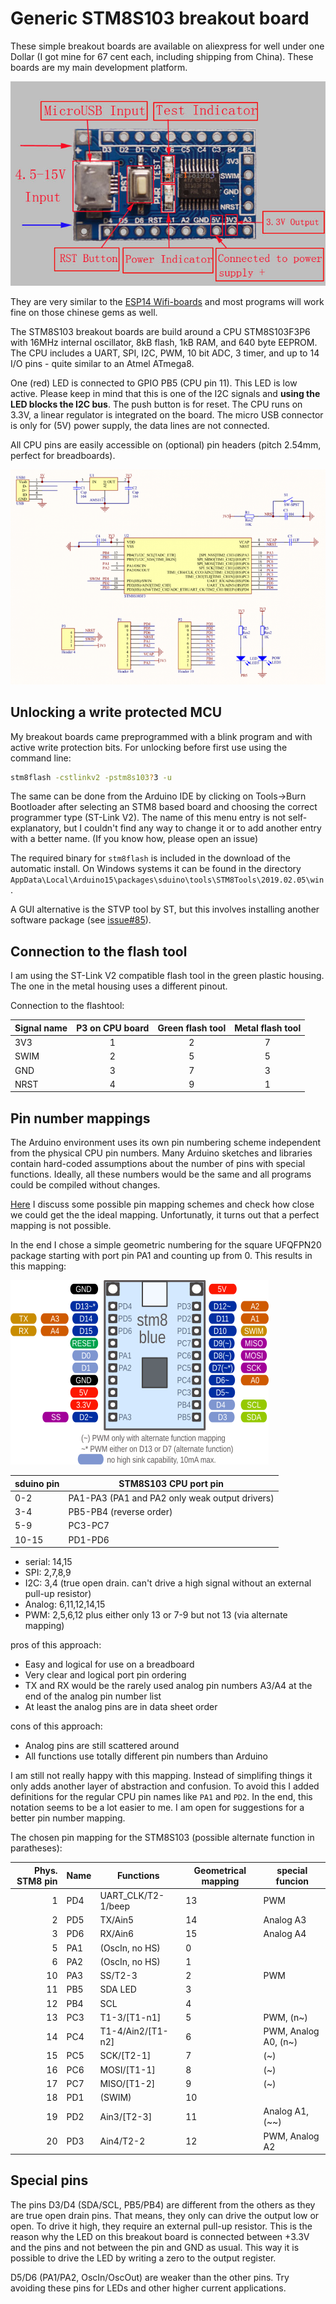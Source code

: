 # Generic STM8S103 breakout board

These simple breakout boards are available on aliexpress for well under one
Dollar (I got mine for 67 cent each, including shipping from China). These
boards are my main development platform.

![Image of the STM8S103 board](stm8blue.jpg)

They are very similar to the [ESP14 Wifi-boards](esp14.md) and
most programs will work fine on those chinese gems as well.

The STM8S103 breakout boards are build around a CPU STM8S103F3P6 with 16MHz
internal oscillator, 8kB flash, 1kB RAM, and 640 byte EEPROM. The CPU
includes a UART, SPI, I2C, PWM, 10 bit ADC, 3 timer, and up to 14 I/O pins -
quite similar to an Atmel ATmega8.

One (red) LED is connected to GPIO PB5 (CPU pin 11). This LED is low active.
Please keep in mind that this is one of the I2C signals and **using the LED
blocks the I2C bus**. The push button is for reset. The CPU runs on 3.3V, a
linear regulator is integrated on the board. The micro USB connector is only
for (5V) power supply, the data lines are not connected.

All CPU pins are easily accessible on (optional) pin headers (pitch 2.54mm,
perfect for breadboards).

![Schematic of the STMS103 board](stm8blue-schematic.png)


## Unlocking a write protected MCU

My breakout boards came preprogrammed with a blink program and with active
write protection bits. For unlocking before first use using the command
line:

```bash
stm8flash -cstlinkv2 -pstm8s103?3 -u
```

The same can be done from the Arduino IDE by clicking on Tools->Burn
Bootloader after selecting an STM8 based board and choosing the correct
programmer type (ST-Link V2). The name of this menu entry is not
self-explanatory, but I couldn't find any way to change it or to add another
entry with a better name. (If you know how, please open an issue)

The required binary for `stm8flash` is included in the download of the
automatic install. On Windows systems it can be found in the directory
`AppData\Local\Arduino15\packages\sduino\tools\STM8Tools\2019.02.05\win`.

A GUI alternative is the STVP tool by ST, but this involves installing
another software package (see
[issue#85](https://github.com/tenbaht/sduino/issues/85)).


## Connection to the flash tool

I am using the ST-Link V2 compatible flash tool in the green plastic
housing. The one in the metal housing uses a different pinout.

Connection to the flashtool:

Signal name	|P3 on CPU board	|Green flash tool|Metal flash tool
------ 		|:-----:		|:-----: 	|:-----:
3V3    		|1      		|2      	| 7
SWIM   		|2      		|5      	| 5
GND    		|3      		|7      	| 3
NRST   		|4      		|9      	| 1



## Pin number mappings

The Arduino environment uses its own pin numbering scheme independent from
the physical CPU pin numbers. Many Arduino sketches and libraries contain
hard-coded assumptions about the number of pins with special functions.
Ideally, all these numbers would be the same and all programs could be
compiled without changes.

[Here](../developer/pin_mapping.md) I discuss some possible pin mapping
schemes and check how close we could get the the ideal mapping.
Unfortunatly, it turns out that a perfect mapping is not possible.

In the end I chose a simple geometric numbering for the square UFQFPN20
package starting with port pin PA1 and counting up from 0. This results in
this mapping:

![STM8S103 breakout board pin mapping](stm8blue-pinout.png)



sduino pin	| STM8S103 CPU port pin
----------	| ---------------------
 0-2		| PA1-PA3 (PA1 and PA2 only weak output drivers)
 3-4		| PB5-PB4 (reverse order)
 5-9		| PC3-PC7
10-15		| PD1-PD6

- serial: 14,15
- SPI: 2,7,8,9
- I2C: 3,4 (true open drain. can't drive a high signal without an external
  pull-up resistor)
- Analog: 6,11,12,14,15
- PWM: 2,5,6,12 plus either only 13 or 7-9 but not 13 (via alternate mapping)

pros of this approach:

 + Easy and logical for use on a breadboard
 + Very clear and logical port pin ordering
 + TX and RX would be the rarely used analog pin numbers A3/A4 at
   the end of the analog pin number list
 + At least the analog pins are in data sheet order

cons of this approach:

 - Analog pins are still scattered around
 - All functions use totally different pin numbers than Arduino

I am still not really happy with this mapping. Instead of simplifing things
it only adds another layer of abstraction and confusion. To avoid this I
added definitions for the regular CPU pin names like `PA1` and `PD2`. In the
end, this notation seems to be a lot easier to me. I am open for suggestions
for a better pin number mapping.

The chosen pin mapping for the STM8S103 (possible alternate function in
paratheses):

|Phys. STM8 pin|Name	|Functions	|Geometrical mapping|special funcion
|---:	|---	|---			| ---	|---
|1	|PD4	|UART_CLK/T2-1/beep	|13	|PWM
|2	|PD5	|TX/Ain5		|14	|Analog A3
|3	|PD6	|RX/Ain6		|15	|Analog A4
|5	|PA1	|(OscIn, no HS)		|0	|
|6	|PA2	|(OscIn, no HS)		|1	|
|10	|PA3	|SS/T2-3		|2	|PWM
|11	|PB5	|SDA	LED		|3	|
|12	|PB4	|SCL			|4	|
|13	|PC3	|T1-3/[T1-n1]		|5	|PWM, (n~)
|14	|PC4	|T1-4/Ain2/[T1-n2]	|6	|PWM, Analog A0, (n~)
|15	|PC5	|SCK/[T2-1]		|7	|(~)
|16	|PC6	|MOSI/[T1-1]		|8	|(~)
|17	|PC7	|MISO/[T1-2]		|9	|(~)
|18	|PD1	|(SWIM)			|10	|
|19	|PD2	|Ain3/[T2-3]		|11	|Analog A1, (~~)
|20	|PD3	|Ain4/T2-2		|12	|PWM, Analog A2


## Special pins

The pins D3/D4 (SDA/SCL, PB5/PB4) are different from the others as they are
true open drain pins. That means, they only can drive the output low or
open. To drive it high, they require an external pull-up resistor. This is
the reason why the LED on this breakout board is connected between +3.3V and
the pins and not between the pin and GND as usual. This way it is possible
to drive the LED by writing a zero to the output register.


D5/D6 (PA1/PA2, OscIn/OscOut) are weaker than the other pins. Try avoiding
these pins for LEDs and other higher current applications.

